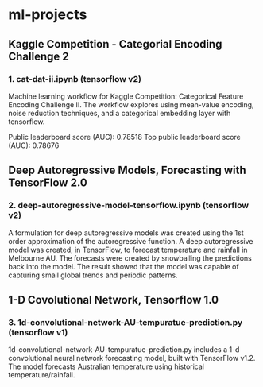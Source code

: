 # ml-projects

## Kaggle Competition - Categorial Encoding Challenge 2

### 1. cat-dat-ii.ipynb (tensorflow v2)

Machine learning workflow for Kaggle Competition: Categorical Feature Encoding Challenge II. The workflow explores using mean-value encoding, noise reduction techniques, and a categorical embedding layer with tensorflow. 

Public leaderboard score (AUC): 0.78518
Top public leaderboard score (AUC): 0.78676

## Deep Autoregressive Models, Forecasting with TensorFlow 2.0

### 2. deep-autoregressive-model-tensorflow.ipynb (tensorflow v2)

A formulation for deep autoregressive models was created using the 1st order approximation of the autoregressive function. A deep autoregressive model was created, in TensorFlow, to forecast temperature and rainfall in Melbourne AU. The forecasts were created by snowballing the predictions back into the model. The result showed that the model was capable of capturing small global trends and periodic patterns.

## 1-D Covolutional Network, Tensorflow 1.0

### 3. 1d-convolutional-network-AU-tempuratue-prediction.py (tensorflow v1)

   1d-convolutional-network-AU-tempuratue-prediction.py includes a 1-d convolutional neural network forecasting model, built with TensorFlow v1.2. The model forecasts Australian    temperature using historical temperature/rainfall. 


